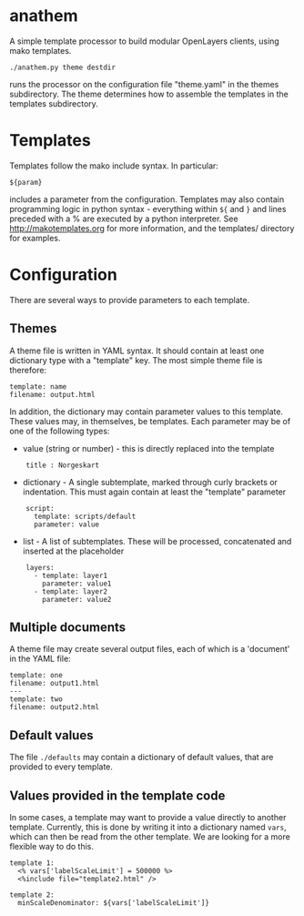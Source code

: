 anathem
=======

A simple template processor to build modular OpenLayers clients, using mako templates.

    ./anathem.py theme destdir

runs the processor on the configuration file "theme.yaml" in the themes subdirectory. The theme determines how to assemble the templates in the templates subdirectory.


# Templates 

Templates follow the mako include syntax. In particular:

    ${param}

includes a parameter from the configuration. 
Templates may also contain programming logic in python syntax - everything within ```${``` and ```}``` and lines preceded with a % are executed by a python interpreter. See http://makotemplates.org for more information, and the templates/ directory for examples.

# Configuration 

There are several ways to provide parameters to each template. 

## Themes 

A theme file is written in YAML syntax. It should contain at least one dictionary type with a "template" key. The most simple theme file is therefore:

    template: name
    filename: output.html

In addition, the dictionary may contain parameter values to this template. These values may, in themselves, be templates. 
Each parameter may be of one of the following types:

* value (string or number) - this is directly replaced into the template

```
    title : Norgeskart
```

* dictionary - A single subtemplate, marked through curly brackets or 
  indentation. This must again contain at least the "template" parameter

```
    script:
      template: scripts/default 
      parameter: value
```      

* list - A list of subtemplates. These will be processed, concatenated and 
  inserted at the placeholder

```
    layers:  
      - template: layer1
        parameter: value1
      - template: layer2
        parameter: value2
```

## Multiple documents

A theme file may create several output files, each of which is a 'document' in the YAML file:

    template: one
    filename: output1.html
    --- 
    template: two
    filename: output2.html

## Default values 

The file ```./defaults``` may contain a dictionary of default values, that are provided to every template.

## Values provided in the template code 

In some cases, a template may want to provide a value directly to another template. Currently, this is done by writing it into a dictionary named ```vars```, which can then be read from the other template. We are looking for a more flexible way to do this.

    template 1:
      <% vars['labelScaleLimit'] = 500000 %>
      <%include file="template2.html" />
      
    template 2:
      minScaleDenominator: ${vars['labelScaleLimit']}
